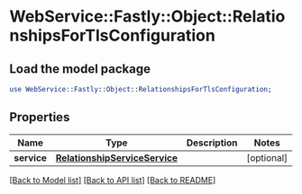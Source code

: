 # WebService::Fastly::Object::RelationshipsForTlsConfiguration

## Load the model package
```perl
use WebService::Fastly::Object::RelationshipsForTlsConfiguration;
```

## Properties
Name | Type | Description | Notes
------------ | ------------- | ------------- | -------------
**service** | [**RelationshipServiceService**](RelationshipServiceService.md) |  | [optional] 

[[Back to Model list]](../README.md#documentation-for-models) [[Back to API list]](../README.md#documentation-for-api-endpoints) [[Back to README]](../README.md)


